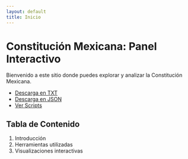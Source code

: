 ```yaml
---
layout: default
title: Inicio
---
```

# Constitución Mexicana: Panel Interactivo

Bienvenido a este sitio donde puedes explorar y analizar la Constitución Mexicana.  

- [Descarga en TXT](./Formatos/constitucion.txt)
- [Descarga en JSON](./Formatos/constitucion.json)
- [Ver Scripts](./Scripts)

## Tabla de Contenido

1. Introducción
2. Herramientas utilizadas
3. Visualizaciones interactivas
